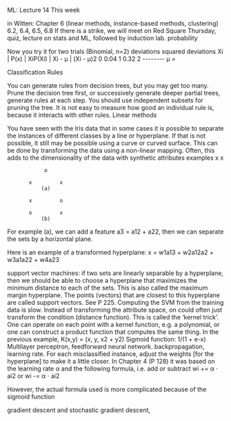 ML: Lecture 14
This week

in Witten: Chapter 6 (linear methods, instance-based methods, clustering) 6.2, 6.4, 6.5, 6.8
If there is a strike, we will meet on Red Square
Thursday, quiz, lecture on stats and ML, followed by induction lab.
probability

Now you try it for two trials (Binomial, n=2)
                                 deviations       squared deviations
      Xi  |  P(x)  | XiP(Xi) |   Xi - μ      |  (Xi - μ)2
      0     0.04
      1     0.32
      2
                  --------
                   μ = 
  
Classification Rules

You can generate rules from decision trees, but you may get too many.
Prune the decision tree first, or successively generate deeper partial trees, generate rules at each step.
You should use independent subsets for pruning the tree.
It is not easy to measure how good an individual rule is, because it interacts with other rules.
Linear methods

You have seen with the Iris data that in some cases it is possible to separate the instances of different classes by a line or hyperplane. If that is not possible, it still may be possible using a curve or curved surface. This can be done by transforming the data using a non-linear mapping. Often, this adds to the dimensionality of the data with synthetic attributes
examples
           x         x

                o
 
           x         x
               (a)

           x         o

           o         x
               (b)
  
For example (a), we can add a feature a3 = a12 + a22, then we can separate the sets
by a horizontal plane.

Here is an example of a transformed hyperplane:
  x = w1a13 + w2a12a2 + w3a1a22 + w4a23 
  
support vector machines: if two sets are linearly separable by a hyperplane, then we should be able to choose a hyperplane that
maximizes the minimum distance to each of the sets. This is also called the maximum margin hyperplane.
The points (vectors) that are closest to this hyperplane are called support vectors. See P 225.
Computing the SVM from the training data is slow.
Instead of transforming the attribute space, on could often just transform the condition (distance function).
This is called the ‘kernel trick’. One can operate on each point with a kernel function, e.g. a polynomial, or
one can construct a product function that computes the same thing. In the previous example,
K(x,y) = (x, y, x2 + y2)
Sigmoid function: 1/(1 + e-x)
Multilayer perceptron, feedforward neural network.
backpropagation, learning rate. For each misclassified instance, adjust the weights [for the hyperplane] to make it a little closer. In Chapter 4 (P 128) it was based on the learning rate α and the following formula, i.e. add or subtract
wi += α ⋅ ai2 or wi -= α ⋅ ai2
   
However, the actual formula used is more complicated because of the sigmoid function

gradient descent and stochastic gradient descent,
